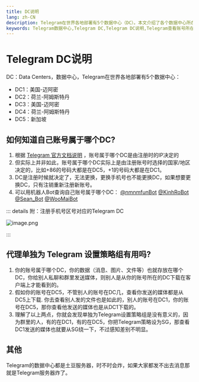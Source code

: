 ```yaml
---
title: DC说明
lang: zh-CN
description: Telegram在世界各地部署有5个数据中心（DC）。本文介绍了各个数据中心所在的地理位置，以及如何查看自己账号所在的数据中心（DC）。访问TGwiki - Telegram知识库，了解更多Telegram使用技巧。
keywords: Telegram数据中心,Telegram DC,Telegram DC说明,Telegram查看账号所在的数据中心,TG数据中心,TG查看账号所在的数据中心,电报数据中心,电报查看账号所在的数据中心,Telegram入门,TGwiki,Telegram知识库
---
```


# Telegram DC说明

DC：Data Centers，数据中心，Telegram在世界各地部署有5个数据中心： 
- DC1：美国-迈阿密
- DC2：荷兰-阿姆斯特丹
- DC3：美国-迈阿密
- DC4：荷兰-阿姆斯特丹
- DC5：新加坡  
  

## 如何知道自己账号属于哪个DC?

1. 根据 [Telegram 官方文档说明](https://core.telegram.org/api/datacenter) ，账号属于哪个DC是由注册时的IP决定的
2. 但实际上并非如此，账号属于哪个DC实际上是由注册账号时选择的国家/地区决定的，比如+86的号码大都是在DC5，+1的号码大都是在DC1。
3. DC是注册时候就决定了，无法更换，更换手机号也不能更换DC，如果想要更换DC，只有注销重新注册新账号。
4. 可以用机器人Bot查询自己账号属于哪个DC： [@nmnmfunBot](https://t.me/nmnmfunBot) [@KinhRoBot](https://t.me/KinhRoBot) [@Sean_Bot](https://t.me/Sean_Bot) [@WooMaiBot](https://t.me/WooMaiBot)

::: details 附：注册手机号区号对应的Telegram DC

![image.png](https://s2.loli.net/2023/07/28/RtW7l4m8fIbehSM.png)

:::

## 代理单独为 Telegram 设置策略组有用吗?

1. 你的账号属于哪个DC，你的数据（消息、图片、文件等）也就存放在哪个DC，你给别人私聊和群里发送媒体，则别人是从你的账号所在的DC下载在客户端上才能看到的。
2. 假如你的账号在DC5，不管别人的账号在DC几，查看你发送的媒体都是从DC5上下载. 你去查看别人发的文件也是如此的，别人的账号在DC1，你的账号在DC5，那你查看他发送的媒体也是从DC1下载的。
3. 理解了以上两点，你就会发现单独为Telegram设置策略组是没有意义的，因为群里的人，有的在DC1，有的在DC5，你把Telegram策略设为SG，那查看DC1发送的媒体也就要从SG绕一下，不过感知差别不明显。

## 其他

Telegram的数据中心都是土豆服务器，时不时会炸，如果大家都发不出去消息那就是Telegram服务器炸了。
